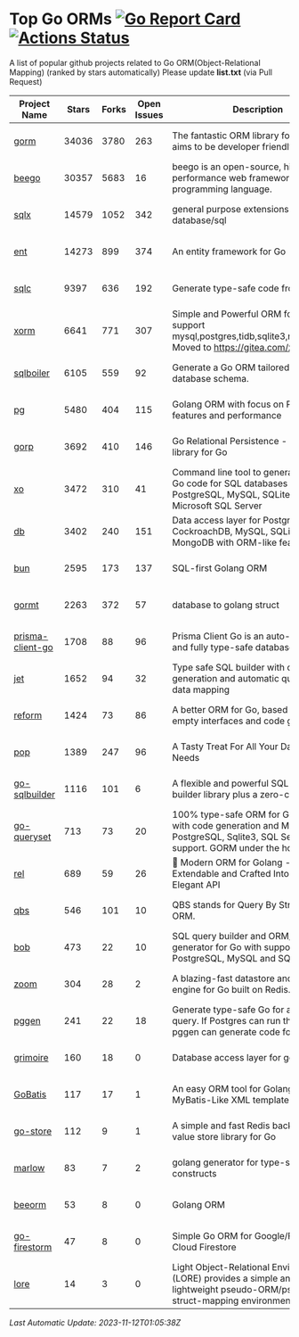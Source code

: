 # Top Go ORMs [![Go Report Card](https://goreportcard.com/badge/github.com/d-tsuji/awesome-go-orms)](https://goreportcard.com/report/github.com/d-tsuji/awesome-go-orms) [![Actions Status](https://github.com/d-tsuji/awesome-go-orms/workflows/CI/badge.svg)](https://github.com/d-tsuji/awesome-go-orms/actions)
A list of popular github projects related to Go ORM(Object-Relational Mapping) (ranked by stars automatically)
Please update **list.txt** (via Pull Request)

| Project Name | Stars | Forks | Open Issues | Description | Last Update |
| ------------ | ----- | ----- | ----------- | ----------- | ----------- |
| [gorm](https://github.com/go-gorm/gorm) | 34036 | 3780 | 263 | The fantastic ORM library for Golang, aims to be developer friendly | 2023-11-11 23:44:29 |
| [beego](https://github.com/beego/beego) | 30357 | 5683 | 16 | beego is an open-source, high-performance web framework for the Go programming language. | 2023-11-11 15:35:20 |
| [sqlx](https://github.com/jmoiron/sqlx) | 14579 | 1052 | 342 | general purpose extensions to golang's database/sql | 2023-11-11 19:25:11 |
| [ent](https://github.com/ent/ent) | 14273 | 899 | 374 | An entity framework for Go | 2023-11-11 12:47:05 |
| [sqlc](https://github.com/sqlc-dev/sqlc) | 9397 | 636 | 192 | Generate type-safe code from SQL | 2023-11-11 17:44:00 |
| [xorm](https://github.com/go-xorm/xorm) | 6641 | 771 | 307 | Simple and Powerful ORM for Go, support mysql,postgres,tidb,sqlite3,mssql,oracle, Moved to https://gitea.com/xorm/xorm | 2023-11-10 04:01:54 |
| [sqlboiler](https://github.com/volatiletech/sqlboiler) | 6105 | 559 | 92 | Generate a Go ORM tailored to your database schema. | 2023-11-11 19:26:52 |
| [pg](https://github.com/go-pg/pg) | 5480 | 404 | 115 | Golang ORM with focus on PostgreSQL features and performance | 2023-11-10 20:39:01 |
| [gorp](https://github.com/go-gorp/gorp) | 3692 | 410 | 146 | Go Relational Persistence - an ORM-ish library for Go | 2023-11-11 07:59:56 |
| [xo](https://github.com/xo/xo) | 3472 | 310 | 41 | Command line tool to generate idiomatic Go code for SQL databases supporting PostgreSQL, MySQL, SQLite, Oracle, and Microsoft SQL Server | 2023-11-11 15:05:16 |
| [db](https://github.com/upper/db) | 3402 | 240 | 151 | Data access layer for PostgreSQL, CockroachDB, MySQL, SQLite and MongoDB with ORM-like features. | 2023-11-11 10:53:59 |
| [bun](https://github.com/uptrace/bun) | 2595 | 173 | 137 | SQL-first Golang ORM | 2023-11-11 18:14:53 |
| [gormt](https://github.com/xxjwxc/gormt) | 2263 | 372 | 57 | database to golang struct | 2023-11-09 06:34:19 |
| [prisma-client-go](https://github.com/steebchen/prisma-client-go) | 1708 | 88 | 96 | Prisma Client Go is an auto-generated and fully type-safe database client | 2023-11-10 14:11:15 |
| [jet](https://github.com/go-jet/jet) | 1652 | 94 | 32 | Type safe SQL builder with code generation and automatic query result data mapping | 2023-11-11 22:11:52 |
| [reform](https://github.com/go-reform/reform) | 1424 | 73 | 86 | A better ORM for Go, based on non-empty interfaces and code generation. | 2023-11-10 23:27:15 |
| [pop](https://github.com/gobuffalo/pop) | 1389 | 247 | 96 | A Tasty Treat For All Your Database Needs | 2023-11-07 22:42:50 |
| [go-sqlbuilder](https://github.com/huandu/go-sqlbuilder) | 1116 | 101 | 6 | A flexible and powerful SQL string builder library plus a zero-config ORM. | 2023-11-09 07:41:01 |
| [go-queryset](https://github.com/jirfag/go-queryset) | 713 | 73 | 20 | 100% type-safe ORM for Go (Golang) with code generation and MySQL, PostgreSQL, Sqlite3, SQL Server support. GORM under the hood. | 2023-10-31 15:09:08 |
| [rel](https://github.com/go-rel/rel) | 689 | 59 | 26 | :gem: Modern ORM for Golang - Testable, Extendable and Crafted Into a Clean and Elegant API | 2023-11-09 05:21:19 |
| [qbs](https://github.com/coocood/qbs) | 546 | 101 | 10 | QBS stands for Query By Struct. A Go ORM. | 2023-10-28 10:53:34 |
| [bob](https://github.com/stephenafamo/bob) | 473 | 22 | 10 | SQL query builder and ORM/Factory generator for Go with support for PostgreSQL, MySQL and SQLite | 2023-11-11 22:49:56 |
| [zoom](https://github.com/albrow/zoom) | 304 | 28 | 2 | A blazing-fast datastore and querying engine for Go built on Redis. | 2023-10-19 17:09:17 |
| [pggen](https://github.com/jschaf/pggen) | 241 | 22 | 18 | Generate type-safe Go for any Postgres query. If Postgres can run the query, pggen can generate code for it. | 2023-11-11 10:27:10 |
| [grimoire](https://github.com/Fs02/grimoire) | 160 | 18 | 0 | Database access layer for golang | 2023-09-25 03:44:37 |
| [GoBatis](https://github.com/mei-rune/GoBatis) | 117 | 17 | 1 | An easy ORM tool for Golang, support MyBatis-Like XML template SQL | 2023-09-19 10:34:45 |
| [go-store](https://github.com/gosuri/go-store) | 112 | 9 | 1 | A simple and fast Redis backed key-value store library for Go | 2023-09-25 03:42:25 |
| [marlow](https://github.com/dadleyy/marlow) | 83 | 7 | 2 | golang generator for type-safe sql api constructs | 2023-01-28 13:13:25 |
| [beeorm](https://github.com/latolukasz/beeorm) | 53 | 8 | 0 | Golang ORM | 2023-10-15 13:51:39 |
| [go-firestorm](https://github.com/jschoedt/go-firestorm) | 47 | 8 | 0 | Simple Go ORM for Google/Firebase Cloud Firestore | 2023-09-25 03:41:53 |
| [lore](https://github.com/abrahambotros/lore) | 14 | 3 | 0 | Light Object-Relational Environment (LORE) provides a simple and lightweight pseudo-ORM/pseudo-struct-mapping environment for Go | 2023-09-25 08:03:17 |

*Last Automatic Update: 2023-11-12T01:05:38Z*
